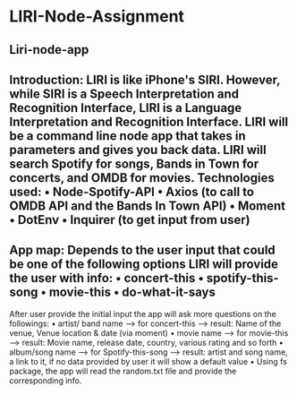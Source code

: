 # LIRI-Node-Assignment

Liri-node-app
-------------------------------------------------------------------------------------------------------------------------------------------
Introduction: 
LIRI is like iPhone's SIRI. However, while SIRI is a Speech Interpretation and Recognition Interface, LIRI is a Language Interpretation and Recognition Interface. LIRI will be a command line node app that takes in parameters and gives you back data. LIRI will search Spotify for songs, Bands in Town for concerts, and OMDB for movies.
Technologies used: 
   •	Node-Spotify-API
   •	Axios (to call to OMDB API and the Bands In Town API)
   •	Moment
   •	DotEnv
   •	Inquirer (to get input from user)
-------------------------------------------------------------------------------------------------------------------------------------------
App map:
Depends to the user input that could be one of the following options LIRI will provide the user with info:
  •	concert-this 
  •	spotify-this-song
  •	movie-this
  •	do-what-it-says
-------------------------------------------------------------------------------------------------------------------------------------------  
After user provide the initial input the app will ask more questions on the followings:
•	artist/ band name --> for concert-this --> result: Name of the venue, Venue location & date (via moment)
•	movie name --> for movie-this --> result: Movie name, release date, country, various rating and so forth
•	album/song name --> for Spotify-this-song --> result: artist and song name, a link to it, if no data provided by user it will show a default value
•	Using fs package, the app will read the random.txt file and provide the corresponding info.


